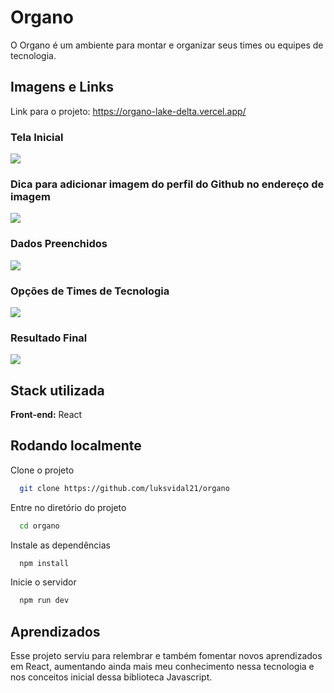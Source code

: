
# Organo

O Organo é um ambiente para montar e organizar seus times ou equipes de tecnologia.
## Imagens e Links

Link para o projeto:
https://organo-lake-delta.vercel.app/
    
### Tela Inicial
<img src="./src/assets/Screenshot_3.png">

###  Dica para adicionar imagem do perfil do Github no endereço de imagem
<img src="./src/assets/Screenshot_2.png">

### Dados Preenchidos
<img src="./src/assets/Screenshot_4.png">

### Opções de Times de Tecnologia
<img src="./src/assets/opcoesTimes.png">

### Resultado Final
<img src="./src/assets/Screenshot_1.png">

## Stack utilizada

**Front-end:** React



## Rodando localmente

Clone o projeto

```bash
  git clone https://github.com/luksvidal21/organo
```

Entre no diretório do projeto

```bash
  cd organo
```

Instale as dependências

```bash
  npm install
```

Inicie o servidor

```bash
  npm run dev
```


## Aprendizados

Esse projeto serviu para relembrar e também fomentar novos aprendizados em React, aumentando ainda mais meu conhecimento nessa tecnologia e nos conceitos inicial dessa biblioteca Javascript.

